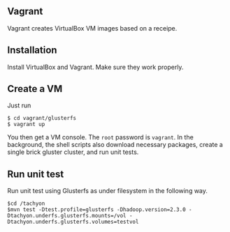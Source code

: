 ## Vagrant

Vagrant creates VirtualBox VM images based on a receipe.

## Installation
Install VirtualBox and Vagrant. Make sure they work properly.

## Create a VM

Just run

    $ cd vagrant/glusterfs
    $ vagrant up

You then get a VM console. The `root` password is `vagrant`.
In the background, the shell scripts also download necessary packages, create a single brick gluster cluster, and run unit tests.

## Run unit test

Run unit test using Glusterfs as under filesystem in the following way.

    $cd /tachyon
    $mvn test -Dtest.profile=glusterfs -Dhadoop.version=2.3.0 -Dtachyon.underfs.glusterfs.mounts=/vol -Dtachyon.underfs.glusterfs.volumes=testvol 
